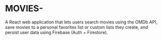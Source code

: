 # MOVIES-
A React web application that lets users search movies using the OMDb API, save movies to a personal  favorites list or custom lists they create, and persist user data using Firebase (Auth + Firestore).

